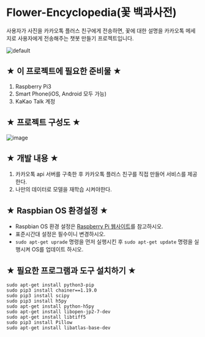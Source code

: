 # Flower-Encyclopedia(꽃 백과사전)
사용자가 사진을 카카오톡 플러스 친구에게 전송하면, 꽃에 대한 설명을 카카오톡 메세지로 사용자에게 전송해주는 챗봇 만들기 프로젝트입니다.

![default](https://user-images.githubusercontent.com/43947747/46646985-613bb200-cbc8-11e8-89e5-7e5e59cb81eb.PNG)

## ★ 이 프로젝트에 필요한 준비물 ★
1. Raspberry Pi3
2. Smart Phone(iOS, Android 모두 가능)
3. KaKao Talk 계정

## ★ 프로젝트 구성도 ★
![image](https://user-images.githubusercontent.com/43947747/46646178-9db8df00-cbc3-11e8-931d-4f227ad1d272.png)

## ★ 개발 내용 ★
1. 카카오톡 api 서버를 구축한 후 카카오톡 플러스 친구를 직접 만들어 서비스를 제공한다.
2. 나만의 데이터로 모델을 재학습 시켜야한다.

## ★ Raspbian OS 환경설정 ★
- Raspbian OS 환경 설정은 [Raspberry Pi 웹사이트](https://www.raspberrypi.org/documentation/installation/installing-images/)를 참고하시오.
- 표준시간대 설정은 필수이니 변경하시오.
- `sudo apt-get uprade` 명령을 먼저 실행시킨 후 `sudo apt-get update` 명령을 실행시켜 OS를 업데이트 하시오.

## ★ 필요한 프로그램과 도구 설치하기 ★
```
sudo apt-get install python3-pip
sudo pip3 install chainer==1.19.0
sudo pip3 install scipy
sudo pip3 install h5py
sudo apt-get install python-h5py
sudo apt-get install libopen-jp2-7-dev
sudo apt-get install libtiff5
sudo pip3 install Pillow
sudo apt-get install libatlas-base-dev
```
